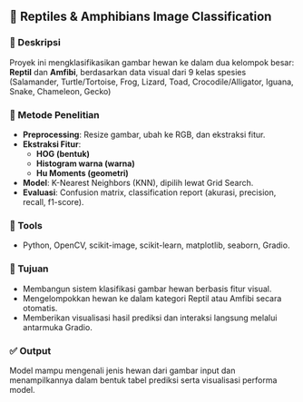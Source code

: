 ## 🦎 Reptiles & Amphibians Image Classification

### 📁 Deskripsi  
Proyek ini mengklasifikasikan gambar hewan ke dalam dua kelompok besar: **Reptil** dan **Amfibi**, berdasarkan data visual dari 9 kelas spesies (Salamander, Turtle/Tortoise, Frog, Lizard, Toad,
           Crocodile/Alligator, Iguana, Snake, Chameleon, Gecko)
### 🧪 Metode Penelitian
- **Preprocessing**: Resize gambar, ubah ke RGB, dan ekstraksi fitur.
- **Ekstraksi Fitur**: 
  - **HOG (bentuk)**  
  - **Histogram warna (warna)**  
  - **Hu Moments (geometri)**
- **Model**: K-Nearest Neighbors (KNN), dipilih lewat Grid Search.
- **Evaluasi**: Confusion matrix, classification report (akurasi, precision, recall, f1-score).

### 🔧 Tools
- Python, OpenCV, scikit-image, scikit-learn, matplotlib, seaborn, Gradio.

### 🎯 Tujuan
- Membangun sistem klasifikasi gambar hewan berbasis fitur visual.
- Mengelompokkan hewan ke dalam kategori Reptil atau Amfibi secara otomatis.
- Memberikan visualisasi hasil prediksi dan interaksi langsung melalui antarmuka Gradio.

### ✅ Output
Model mampu mengenali jenis hewan dari gambar input dan menampilkannya dalam bentuk tabel prediksi serta visualisasi performa model.
